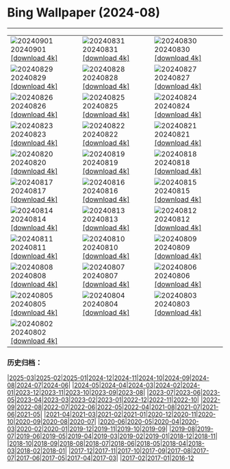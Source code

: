 # Bing Wallpaper (2024-08)
**************

<table><tr><td><img class="wallpaper" src="https://www.bing.com/th?id=OHR.DjanetAlgeria_EN-US9175224323_1920x1080.jpg" alt="20240901"> 20240901 <a class="wallpaper_link" href="https://www.bing.com/th?id=OHR.DjanetAlgeria_EN-US9175224323_UHD.jpg">[download 4k]</a></td><td><img class="wallpaper" src="https://www.bing.com/th?id=OHR.WhaleSharkDay_EN-US8979838463_1920x1080.jpg" alt="20240831"> 20240831 <a class="wallpaper_link" href="https://www.bing.com/th?id=OHR.WhaleSharkDay_EN-US8979838463_UHD.jpg">[download 4k]</a></td><td><img class="wallpaper" src="https://www.bing.com/th?id=OHR.CastellfollitSpain_EN-US8880313790_1920x1080.jpg" alt="20240830"> 20240830 <a class="wallpaper_link" href="https://www.bing.com/th?id=OHR.CastellfollitSpain_EN-US8880313790_UHD.jpg">[download 4k]</a></td></tr><tr><td><img class="wallpaper" src="https://www.bing.com/th?id=OHR.ParalympicsParis_EN-US0355511969_1920x1080.jpg" alt="20240829"> 20240829 <a class="wallpaper_link" href="https://www.bing.com/th?id=OHR.ParalympicsParis_EN-US0355511969_UHD.jpg">[download 4k]</a></td><td><img class="wallpaper" src="https://www.bing.com/th?id=OHR.YoungCaiman_EN-US8572688559_1920x1080.jpg" alt="20240828"> 20240828 <a class="wallpaper_link" href="https://www.bing.com/th?id=OHR.YoungCaiman_EN-US8572688559_UHD.jpg">[download 4k]</a></td><td><img class="wallpaper" src="https://www.bing.com/th?id=OHR.PalmyraAtoll_EN-US8399787979_1920x1080.jpg" alt="20240827"> 20240827 <a class="wallpaper_link" href="https://www.bing.com/th?id=OHR.PalmyraAtoll_EN-US8399787979_UHD.jpg">[download 4k]</a></td></tr><tr><td><img class="wallpaper" src="https://www.bing.com/th?id=OHR.SwiftcurrentLake_EN-US8272209593_1920x1080.jpg" alt="20240826"> 20240826 <a class="wallpaper_link" href="https://www.bing.com/th?id=OHR.SwiftcurrentLake_EN-US8272209593_UHD.jpg">[download 4k]</a></td><td><img class="wallpaper" src="https://www.bing.com/th?id=OHR.KatahdinWoods_EN-US8182768375_1920x1080.jpg" alt="20240825"> 20240825 <a class="wallpaper_link" href="https://www.bing.com/th?id=OHR.KatahdinWoods_EN-US8182768375_UHD.jpg">[download 4k]</a></td><td><img class="wallpaper" src="https://www.bing.com/th?id=OHR.PrasatPhanom_EN-US7990643175_1920x1080.jpg" alt="20240824"> 20240824 <a class="wallpaper_link" href="https://www.bing.com/th?id=OHR.PrasatPhanom_EN-US7990643175_UHD.jpg">[download 4k]</a></td></tr><tr><td><img class="wallpaper" src="https://www.bing.com/th?id=OHR.OceanCityMD_EN-US1389904046_1920x1080.jpg" alt="20240823"> 20240823 <a class="wallpaper_link" href="https://www.bing.com/th?id=OHR.OceanCityMD_EN-US1389904046_UHD.jpg">[download 4k]</a></td><td><img class="wallpaper" src="https://www.bing.com/th?id=OHR.NazcaBooby_EN-US0971401791_1920x1080.jpg" alt="20240822"> 20240822 <a class="wallpaper_link" href="https://www.bing.com/th?id=OHR.NazcaBooby_EN-US0971401791_UHD.jpg">[download 4k]</a></td><td><img class="wallpaper" src="https://www.bing.com/th?id=OHR.TetonSunrise_EN-US0849252457_1920x1080.jpg" alt="20240821"> 20240821 <a class="wallpaper_link" href="https://www.bing.com/th?id=OHR.TetonSunrise_EN-US0849252457_UHD.jpg">[download 4k]</a></td></tr><tr><td><img class="wallpaper" src="https://www.bing.com/th?id=OHR.FlightMuseum_EN-US0151236175_1920x1080.jpg" alt="20240820"> 20240820 <a class="wallpaper_link" href="https://www.bing.com/th?id=OHR.FlightMuseum_EN-US0151236175_UHD.jpg">[download 4k]</a></td><td><img class="wallpaper" src="https://www.bing.com/th?id=OHR.HuntingtonBeach_EN-US9892577517_1920x1080.jpg" alt="20240819"> 20240819 <a class="wallpaper_link" href="https://www.bing.com/th?id=OHR.HuntingtonBeach_EN-US9892577517_UHD.jpg">[download 4k]</a></td><td><img class="wallpaper" src="https://www.bing.com/th?id=OHR.AlfanzinaLighthouse_EN-US9545750672_1920x1080.jpg" alt="20240818"> 20240818 <a class="wallpaper_link" href="https://www.bing.com/th?id=OHR.AlfanzinaLighthouse_EN-US9545750672_UHD.jpg">[download 4k]</a></td></tr><tr><td><img class="wallpaper" src="https://www.bing.com/th?id=OHR.JapanRollerCoaster_EN-US9463845683_1920x1080.jpg" alt="20240817"> 20240817 <a class="wallpaper_link" href="https://www.bing.com/th?id=OHR.JapanRollerCoaster_EN-US9463845683_UHD.jpg">[download 4k]</a></td><td><img class="wallpaper" src="https://www.bing.com/th?id=OHR.HangCave_EN-US9374263509_1920x1080.jpg" alt="20240816"> 20240816 <a class="wallpaper_link" href="https://www.bing.com/th?id=OHR.HangCave_EN-US9374263509_UHD.jpg">[download 4k]</a></td><td><img class="wallpaper" src="https://www.bing.com/th?id=OHR.WatarrkaLizard_EN-US2106702347_1920x1080.jpg" alt="20240815"> 20240815 <a class="wallpaper_link" href="https://www.bing.com/th?id=OHR.WatarrkaLizard_EN-US2106702347_UHD.jpg">[download 4k]</a></td></tr><tr><td><img class="wallpaper" src="https://www.bing.com/th?id=OHR.DugiOtokCroatia_EN-US1981524043_1920x1080.jpg" alt="20240814"> 20240814 <a class="wallpaper_link" href="https://www.bing.com/th?id=OHR.DugiOtokCroatia_EN-US1981524043_UHD.jpg">[download 4k]</a></td><td><img class="wallpaper" src="https://www.bing.com/th?id=OHR.ElephantsAmboseli_EN-US1913542949_1920x1080.jpg" alt="20240813"> 20240813 <a class="wallpaper_link" href="https://www.bing.com/th?id=OHR.ElephantsAmboseli_EN-US1913542949_UHD.jpg">[download 4k]</a></td><td><img class="wallpaper" src="https://www.bing.com/th?id=OHR.TofinoVancouver_EN-US1466348668_1920x1080.jpg" alt="20240812"> 20240812 <a class="wallpaper_link" href="https://www.bing.com/th?id=OHR.TofinoVancouver_EN-US1466348668_UHD.jpg">[download 4k]</a></td></tr><tr><td><img class="wallpaper" src="https://www.bing.com/th?id=OHR.JoshuaTreeNP_EN-US1399159741_1920x1080.jpg" alt="20240811"> 20240811 <a class="wallpaper_link" href="https://www.bing.com/th?id=OHR.JoshuaTreeNP_EN-US1399159741_UHD.jpg">[download 4k]</a></td><td><img class="wallpaper" src="https://www.bing.com/th?id=OHR.IncaRuinPeru_EN-US1209778539_1920x1080.jpg" alt="20240810"> 20240810 <a class="wallpaper_link" href="https://www.bing.com/th?id=OHR.IncaRuinPeru_EN-US1209778539_UHD.jpg">[download 4k]</a></td><td><img class="wallpaper" src="https://www.bing.com/th?id=OHR.SpottedOwlet_EN-US7339417169_1920x1080.jpg" alt="20240809"> 20240809 <a class="wallpaper_link" href="https://www.bing.com/th?id=OHR.SpottedOwlet_EN-US7339417169_UHD.jpg">[download 4k]</a></td></tr><tr><td><img class="wallpaper" src="https://www.bing.com/th?id=OHR.MichiganLighthouse_EN-US2082743301_1920x1080.jpg" alt="20240808"> 20240808 <a class="wallpaper_link" href="https://www.bing.com/th?id=OHR.MichiganLighthouse_EN-US2082743301_UHD.jpg">[download 4k]</a></td><td><img class="wallpaper" src="https://www.bing.com/th?id=OHR.MolokiniHawaii_EN-US7128254175_1920x1080.jpg" alt="20240807"> 20240807 <a class="wallpaper_link" href="https://www.bing.com/th?id=OHR.MolokiniHawaii_EN-US7128254175_UHD.jpg">[download 4k]</a></td><td><img class="wallpaper" src="https://www.bing.com/th?id=OHR.HertfordshireLavender_EN-US6911884438_1920x1080.jpg" alt="20240806"> 20240806 <a class="wallpaper_link" href="https://www.bing.com/th?id=OHR.HertfordshireLavender_EN-US6911884438_UHD.jpg">[download 4k]</a></td></tr><tr><td><img class="wallpaper" src="https://www.bing.com/th?id=OHR.ImpalaOxpecker_EN-US6835989068_1920x1080.jpg" alt="20240805"> 20240805 <a class="wallpaper_link" href="https://www.bing.com/th?id=OHR.ImpalaOxpecker_EN-US6835989068_UHD.jpg">[download 4k]</a></td><td><img class="wallpaper" src="https://www.bing.com/th?id=OHR.WulongKarst_EN-US6752358338_1920x1080.jpg" alt="20240804"> 20240804 <a class="wallpaper_link" href="https://www.bing.com/th?id=OHR.WulongKarst_EN-US6752358338_UHD.jpg">[download 4k]</a></td><td><img class="wallpaper" src="https://www.bing.com/th?id=OHR.TrunkBay_EN-US6585719799_1920x1080.jpg" alt="20240803"> 20240803 <a class="wallpaper_link" href="https://www.bing.com/th?id=OHR.TrunkBay_EN-US6585719799_UHD.jpg">[download 4k]</a></td></tr><tr><td><img class="wallpaper" src="https://www.bing.com/th?id=OHR.KaptaiLake_EN-US6490685268_1920x1080.jpg" alt="20240802"> 20240802 <a class="wallpaper_link" href="https://www.bing.com/th?id=OHR.KaptaiLake_EN-US6490685268_UHD.jpg">[download 4k]</a></td><td></td><td></td></tr></table>

### 历史归档：

|[2025-03](/../2025-03/2025-03.md)|[2025-02](/../2025-02/2025-02.md)|[2025-01](/../2025-01/2025-01.md)|[2024-12](/../2024-12/2024-12.md)|[2024-11](/../2024-11/2024-11.md)|[2024-10](/../2024-10/2024-10.md)|[2024-09](/../2024-09/2024-09.md)|[2024-08](/2024-08.md)|[2024-07](/../2024-07/2024-07.md)|[2024-06](/../2024-06/2024-06.md)|
|[2024-05](/../2024-05/2024-05.md)|[2024-04](/../2024-04/2024-04.md)|[2024-03](/../2024-03/2024-03.md)|[2024-02](/../2024-02/2024-02.md)|[2024-01](/../2024-01/2024-01.md)|[2023-12](/../2023-12/2023-12.md)|[2023-11](/../2023-11/2023-11.md)|[2023-10](/../2023-10/2023-10.md)|[2023-09](/../2023-09/2023-09.md)|[2023-08](/../2023-08/2023-08.md)|
|[2023-07](/../2023-07/2023-07.md)|[2023-06](/../2023-06/2023-06.md)|[2023-05](/../2023-05/2023-05.md)|[2023-04](/../2023-04/2023-04.md)|[2023-03](/../2023-03/2023-03.md)|[2023-02](/../2023-02/2023-02.md)|[2023-01](/../2023-01/2023-01.md)|[2022-12](/../2022-12/2022-12.md)|[2022-11](/../2022-11/2022-11.md)|[2022-10](/../2022-10/2022-10.md)|
|[2022-09](/../2022-09/2022-09.md)|[2022-08](/../2022-08/2022-08.md)|[2022-07](/../2022-07/2022-07.md)|[2022-06](/../2022-06/2022-06.md)|[2022-05](/../2022-05/2022-05.md)|[2022-04](/../2022-04/2022-04.md)|[2021-08](/../2021-08/2021-08.md)|[2021-07](/../2021-07/2021-07.md)|[2021-06](/../2021-06/2021-06.md)|[2021-05](/../2021-05/2021-05.md)|
|[2021-04](/../2021-04/2021-04.md)|[2021-03](/../2021-03/2021-03.md)|[2021-02](/../2021-02/2021-02.md)|[2021-01](/../2021-01/2021-01.md)|[2020-12](/../2020-12/2020-12.md)|[2020-11](/../2020-11/2020-11.md)|[2020-10](/../2020-10/2020-10.md)|[2020-09](/../2020-09/2020-09.md)|[2020-08](/../2020-08/2020-08.md)|[2020-07](/../2020-07/2020-07.md)|
|[2020-06](/../2020-06/2020-06.md)|[2020-05](/../2020-05/2020-05.md)|[2020-04](/../2020-04/2020-04.md)|[2020-03](/../2020-03/2020-03.md)|[2020-02](/../2020-02/2020-02.md)|[2020-01](/../2020-01/2020-01.md)|[2019-12](/../2019-12/2019-12.md)|[2019-11](/../2019-11/2019-11.md)|[2019-10](/../2019-10/2019-10.md)|[2019-09](/../2019-09/2019-09.md)|
|[2019-08](/../2019-08/2019-08.md)|[2019-07](/../2019-07/2019-07.md)|[2019-06](/../2019-06/2019-06.md)|[2019-05](/../2019-05/2019-05.md)|[2019-04](/../2019-04/2019-04.md)|[2019-03](/../2019-03/2019-03.md)|[2019-02](/../2019-02/2019-02.md)|[2019-01](/../2019-01/2019-01.md)|[2018-12](/../2018-12/2018-12.md)|[2018-11](/../2018-11/2018-11.md)|
|[2018-10](/../2018-10/2018-10.md)|[2018-09](/../2018-09/2018-09.md)|[2018-08](/../2018-08/2018-08.md)|[2018-07](/../2018-07/2018-07.md)|[2018-06](/../2018-06/2018-06.md)|[2018-05](/../2018-05/2018-05.md)|[2018-04](/../2018-04/2018-04.md)|[2018-03](/../2018-03/2018-03.md)|[2018-02](/../2018-02/2018-02.md)|[2018-01](/../2018-01/2018-01.md)|
|[2017-12](/../2017-12/2017-12.md)|[2017-11](/../2017-11/2017-11.md)|[2017-10](/../2017-10/2017-10.md)|[2017-09](/../2017-09/2017-09.md)|[2017-08](/../2017-08/2017-08.md)|[2017-07](/../2017-07/2017-07.md)|[2017-06](/../2017-06/2017-06.md)|[2017-05](/../2017-05/2017-05.md)|[2017-04](/../2017-04/2017-04.md)|[2017-03](/../2017-03/2017-03.md)|
|[2017-02](/../2017-02/2017-02.md)|[2017-01](/../2017-01/2017-01.md)|[2016-12](/../2016-12/2016-12.md)